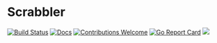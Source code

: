 # Scrabbler

[![Build Status](https://travis-ci.org/AKovalevich/scrabbler.svg?branch=master)](https://travis-ci.org/AKovalevich/scrabbler)
[![Docs](https://img.shields.io/badge/docs-current-brightgreen.svg)](https://github.com/AKovalevich/scrabbler/blob/master/docs/home.md)
[![Contributions Welcome](https://img.shields.io/badge/contributions-welcome-brightgreen.svg?style=flat)](https://github.com/AKovalevich/scrabbler/issues)
[![Go Report Card](https://goreportcard.com/badge/github.com/AKovalevich/scrabbler)](https://goreportcard.com/badge/github.com/AKovalevich/scrabbler)
[![](https://images.microbadger.com/badges/version/akovalevich/scrabbler.svg)](https://microbadger.com/images/akovalevich/scrabbler)

